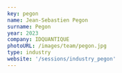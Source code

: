```yaml
---
key: pegon
name: Jean-Sebastien Pegon
surname: Pegon
year: 2023
company: IDQUANTIQUE
photoURL: /images/team/pegon.jpg
type: industry
website: '/sessions/industry_pegon'
---
```


